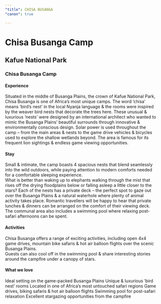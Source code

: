 ```yaml
---
"title": CHISA BUSANGA
"canon": true

---
```


# Chisa Busanga Camp
## Kafue National Park
### Chisa Busanga Camp

#### Experience
Situated in the middle of Busanga Plains, the crown of Kafue National Park, Chisa Busanga is one of Africa’s most unique camps.
The word ‘chisa’ means ‘bird’s nest’ in the local Nyanja language &amp; the rooms were inspired by the weaver bird nests that decorate the trees here.
These unusual &amp; luxurious ‘nests’ were designed by an international architect who wanted to mimic the Busanga Plains’ beautiful surrounds through innovative &amp; environmentally conscious design.
Solar power is used throughout the camp – from the main areas &amp; nests to the game drive vehicles &amp; bicycles used to explore the shallow wetlands beyond.
The area is famous for its frequent lion sightings &amp; endless game viewing opportunities.

#### Stay
Small &amp; intimate, the camp boasts 4 spacious nests that blend seamlessly into the wild outdoors, while paying attention to modern comforts needed for a comfortable sleeping experience.  
What is better than waking up to elephants walking through the mist that rises off the drying floodplains below or falling asleep a little closer to the stars?
Each of the nests has a private deck – the perfect spot to gaze out over the Busanga Plains &amp; a natural waterhole where plenty of animal activity takes place.  Romantic travellers will be happy to hear that private lunches &amp; dinners can be arranged on the comfort of their viewing deck.
The communal area also includes a swimming pool where relaxing post-safari afternoons can be spent.

#### Activities
Chisa Busanga offers a range of exciting activities, including open 4x4 game drives, mountain bike safaris &amp; hot air balloon flights over the scenic Busanga Plains.  
Guests can also cool off in the swimming pool &amp; share interesting stories around the campfire under a canopy of stars.


#### What we love
Ideal setting on the game-packed Busanga Plains
Unique &amp; luxurious ‘bird nest’ rooms
Located in one of Africa’s most untouched safari regions
Game drives, biking safaris &amp; hot air balloon flights
Swimming pool for post-safari relaxation
Excellent stargazing opportunities from the campfire